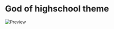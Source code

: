 # ‏God of highschool theme‏ 

![Preview](https://user-images.githubusercontent.com/83814664/118402552-108b7000-b673-11eb-920c-0c306d4a84f0.png)

